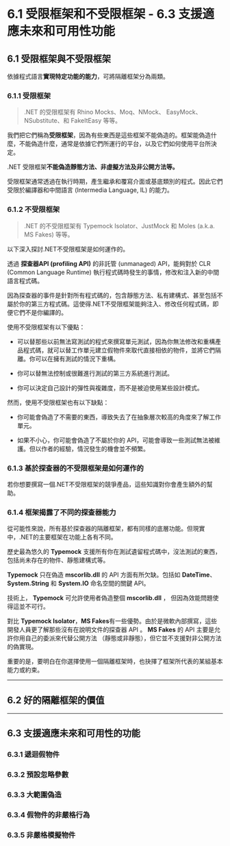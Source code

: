 # 6.1 受限框架和不受限框架 - 6.3 支援適應未來和可用性功能

## 6.1 受限框架與不受限框架

依據程式語言**實現特定功能的能力**，可將隔離框架分為兩類。

### 6.1.1 受限框架

> .NET 的受限框架有 Rhino Mocks、Moq、NMock、 EasyMock、NSubstitute、和 FakeItEasy 等等。

我們把它們稱為**受限框架**，因為有些東西是這些框架不能偽造的。框架能偽造什麼，不能偽造什麼，通常是依據它們所運行的平台，以及它們如何使用平台所決定。

.NET 受限框架**不能偽造靜態方法、非虛擬方法及非公開方法等。**

受限框架通常透過在執行時期，產生繼承和覆寫介面或基底類別的程式。因此它們受限於編譯器和中間語言 (Intermedia Language, IL) 的能力。

### 6.1.2 不受限框架

> .NET 的不受限框架有 Typemock Isolator、JustMock 和 Moles (a.k.a. MS Fakes) 等等。

以下深入探討.NET不受限框架是如何運作的。

透過 **探查器API (profiling API)** 的非託管 (unmanaged) API，能夠對於 CLR (Common Language Runtime) 執行程式碼時發生的事情，修改和注入新的中間語言程式碼。

因為探查器的事件是針對所有程式碼的，包含靜態方法、私有建構式、甚至包括不屬於你的第三方程式碼。這使得.NET不受限框架能夠注入、修改任何程式碼，即便它們不是你編譯的。

使用不受限框架有以下優點：
- 可以替那些以前無法寫測試的程式來撰寫單元測試，因為你無法修改和重構產品程式碼，就可以替工作單元建立假物件來取代直接相依的物件，並將它們隔離。你可以在擁有測試的情況下重構。

- 你可以替無法控制或很難進行測試的第三方系統進行測試。

- 你可以決定自己設計的彈性與複雜度，而不是被迫使用某些設計模式。

然而，使用不受限框架也有以下缺點：
- 你可能會偽造了不需要的東西，導致失去了在抽象層次較高的角度來了解工作單元。

- 如果不小心，你可能會偽造了不屬於你的 API，可能會導致一些測試無法被維護。但以作者的經驗，情況發生的機會並不頻繁。

### 6.1.3 基於探查器的不受限框架是如何運作的

若你想要撰寫一個.NET不受限框架的競爭產品，這些知識對你會產生額外的幫助。

### 6.1.4 框架揭露了不同的探查器能力

從可能性來說，所有基於探查器的隔離框架，都有同樣的底層功能。但現實中，.NET的主要框架在功能上各有不同。

歷史最為悠久的 **Typemock** 支援所有你在測試遺留程式碼中，沒法測試的東西，包括尚未存在的物件、靜態建構式等。

**Typemock** 只在偽造 **mscorlib.dll** 的 API 方面有所欠缺。包括如 **DateTime**、**System.String** 和 **System.IO** 命名空間的關鍵 API。

技術上， **Typemock** 可允許使用者偽造整個 **mscorlib.dll** ， 但因為效能問題使得這並不可行。

對比 **Typemock Isolator**，**MS Fakes**有一些優勢。由於是微軟內部撰寫，這些開發人員更了解那些沒有在說明文件的探查器 API 。 **MS Fakes** 的 API 主要是允許你用自己的委派來代替公開方法 （靜態或非靜態），但它並不支援對非公開方法的偽實現。

重要的是，要明白在你選擇使用一個隔離框架時，也抉擇了框架所代表的某組基本能力或約束。

---

## 6.2 好的隔離框架的價值

---

## 6.3 支援適應未來和可用性的功能

### 6.3.1 遞迴假物件

### 6.3.2 預設忽略參數

### 6.3.3 大範圍偽造

### 6.3.4 假物件的非嚴格行為

### 6.3.5 非嚴格模擬物件



